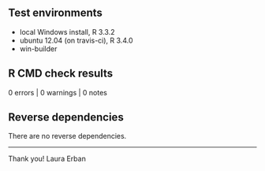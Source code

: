 ## Test environments

* local Windows install, R 3.3.2
* ubuntu 12.04 (on travis-ci), R 3.4.0
* win-builder


## R CMD check results

0 errors | 0 warnings | 0 notes


## Reverse dependencies

There are no reverse dependencies.

---

Thank you!  Laura Erban